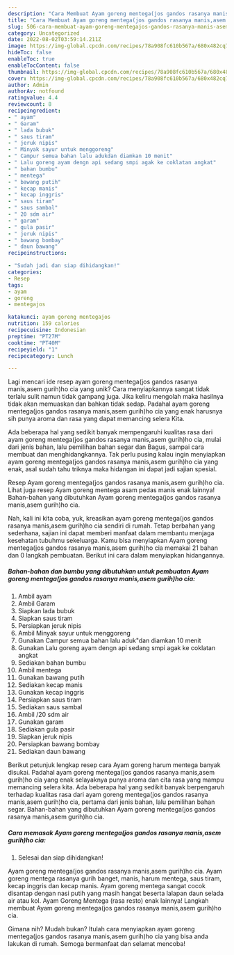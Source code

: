 ```yaml
---
description: "Cara Membuat Ayam goreng mentega(jos gandos rasanya manis,asem gurih)ho cia yang Lezat Sekali"
title: "Cara Membuat Ayam goreng mentega(jos gandos rasanya manis,asem gurih)ho cia yang Lezat Sekali"
slug: 506-cara-membuat-ayam-goreng-mentegajos-gandos-rasanya-manis-asem-gurihho-cia-yang-lezat-sekali
category: Uncategorized
date: 2022-08-02T03:59:14.211Z
image: https://img-global.cpcdn.com/recipes/78a908fc610b567a/680x482cq70/ayam-goreng-mentegajos-gandos-rasanya-manisasem-gurihho-cia-foto-resep-utama.jpg
hideToc: false
enableToc: true
enableTocContent: false
thumbnail: https://img-global.cpcdn.com/recipes/78a908fc610b567a/680x482cq70/ayam-goreng-mentegajos-gandos-rasanya-manisasem-gurihho-cia-foto-resep-utama.jpg
cover: https://img-global.cpcdn.com/recipes/78a908fc610b567a/680x482cq70/ayam-goreng-mentegajos-gandos-rasanya-manisasem-gurihho-cia-foto-resep-utama.jpg
author: Admin
authorAv: notfound
ratingvalue: 4.4
reviewcount: 8
recipeingredient:
- " ayam"
- " Garam"
- " lada bubuk"
- " saus tiram"
- " jeruk nipis"
- " Minyak sayur untuk menggoreng"
- " Campur semua bahan lalu adukdan diamkan 10 menit"
- " Lalu goreng ayam dengn api sedang smpi agak ke coklatan angkat"
- " bahan bumbu"
- " mentega"
- " bawang putih"
- " kecap manis"
- " kecap inggris"
- " saus tiram"
- " saus sambal"
- " 20 sdm air"
- " garam"
- " gula pasir"
- " jeruk nipis"
- " bawang bombay"
- " daun bawang"
recipeinstructions:

- "Sudah jadi dan siap dihidangkan!"
categories:
- Resep
tags:
- ayam
- goreng
- mentegajos

katakunci: ayam goreng mentegajos 
nutrition: 159 calories
recipecuisine: Indonesian
preptime: "PT27M"
cooktime: "PT40M"
recipeyield: "1"
recipecategory: Lunch

---
```





Lagi mencari ide resep ayam goreng mentega(jos gandos rasanya manis,asem gurih)ho cia yang unik? Cara menyiapkannya sangat tidak terlalu sulit namun tidak gampang juga. Jika keliru mengolah maka hasilnya tidak akan memuaskan dan bahkan tidak sedap. Padahal ayam goreng mentega(jos gandos rasanya manis,asem gurih)ho cia yang enak harusnya sih punya aroma dan rasa yang dapat memancing selera Kita.





Ada beberapa hal yang sedikit banyak mempengaruhi kualitas rasa dari ayam goreng mentega(jos gandos rasanya manis,asem gurih)ho cia, mulai dari jenis bahan, lalu pemilihan bahan segar dan Bagus, sampai cara membuat dan menghidangkannya. Tak perlu pusing kalau ingin menyiapkan ayam goreng mentega(jos gandos rasanya manis,asem gurih)ho cia yang enak,      asal sudah tahu triknya maka hidangan ini dapat jadi sajian spesial.














Resep Ayam goreng mentega(jos gandos rasanya manis,asem gurih)ho cia. Lihat juga resep Ayam goreng mentega asam pedas manis enak lainnya! Bahan-bahan yang dibutuhkan Ayam goreng mentega(jos gandos rasanya manis,asem gurih)ho cia.






Nah, kali ini kita coba, yuk, kreasikan ayam goreng mentega(jos gandos rasanya manis,asem gurih)ho cia sendiri di rumah. Tetap berbahan yang sederhana, sajian ini dapat memberi manfaat dalam membantu menjaga kesehatan tubuhmu sekeluarga. Kamu bisa menyiapkan Ayam goreng mentega(jos gandos rasanya manis,asem gurih)ho cia memakai 21 bahan dan 0 langkah pembuatan. Berikut ini cara dalam menyiapkan hidangannya.

<!--inarticleads1-->

##### Bahan-bahan dan bumbu yang dibutuhkan untuk pembuatan Ayam goreng mentega(jos gandos rasanya manis,asem gurih)ho cia:

1. Ambil  ayam
1. Ambil  Garam
1. Siapkan  lada bubuk
1. Siapkan  saus tiram
1. Persiapkan  jeruk nipis
1. Ambil  Minyak sayur untuk menggoreng
1. Gunakan  Campur semua bahan lalu aduk&#34;dan diamkan 10 menit
1. Gunakan  Lalu goreng ayam dengn api sedang smpi agak ke coklatan angkat
1. Sediakan  bahan bumbu
1. Ambil  mentega
1. Gunakan  bawang putih
1. Sediakan  kecap manis
1. Gunakan  kecap inggris
1. Persiapkan  saus tiram
1. Sediakan  saus sambal
1. Ambil  /20 sdm air
1. Gunakan  garam
1. Sediakan  gula pasir
1. Siapkan  jeruk nipis
1. Persiapkan  bawang bombay
1. Sediakan  daun bawang


Berikut petunjuk lengkap resep cara Ayam goreng harum mentega banyak disukai. Padahal ayam goreng mentega(jos gandos rasanya manis,asem gurih)ho cia yang enak selayaknya punya aroma dan cita rasa yang mampu memancing selera kita. Ada beberapa hal yang sedikit banyak berpengaruh terhadap kualitas rasa dari ayam goreng mentega(jos gandos rasanya manis,asem gurih)ho cia, pertama dari jenis bahan, lalu pemilihan bahan segar. Bahan-bahan yang dibutuhkan Ayam goreng mentega(jos gandos rasanya manis,asem gurih)ho cia. 

<!--inarticleads2-->

##### Cara memasak Ayam goreng mentega(jos gandos rasanya manis,asem gurih)ho cia:


1. Selesai dan siap dihidangkan!

Ayam goreng mentega(jos gandos rasanya manis,asem gurih)ho cia. Ayam goreng mentega rasanya gurih banget, manis, harum mentega, saus tiram, kecap inggris dan kecap manis. Ayam goreng mentega sangat cocok disantap dengan nasi putih yang masih hangat beserta lalapan daun selada air atau kol. Ayam Goreng Mentega (rasa resto) enak lainnya! Langkah membuat Ayam goreng mentega(jos gandos rasanya manis,asem gurih)ho cia. 

Gimana nih? Mudah bukan? Itulah cara menyiapkan ayam goreng mentega(jos gandos rasanya manis,asem gurih)ho cia yang bisa anda lakukan di rumah. Semoga bermanfaat dan selamat mencoba!
